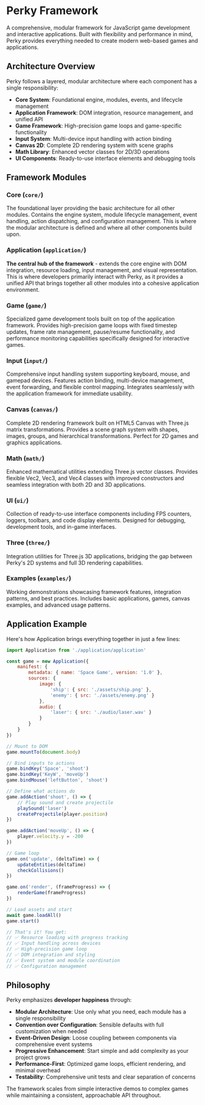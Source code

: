# Perky Framework

A comprehensive, modular framework for JavaScript game development and interactive applications. Built with flexibility and performance in mind, Perky provides everything needed to create modern web-based games and applications.

## Architecture Overview

Perky follows a layered, modular architecture where each component has a single responsibility:
- **Core System**: Foundational engine, modules, events, and lifecycle management
- **Application Framework**: DOM integration, resource management, and unified API
- **Game Framework**: High-precision game loops and game-specific functionality
- **Input System**: Multi-device input handling with action binding
- **Canvas 2D**: Complete 2D rendering system with scene graphs
- **Math Library**: Enhanced vector classes for 2D/3D operations
- **UI Components**: Ready-to-use interface elements and debugging tools

## Framework Modules

### Core (`core/`)

The foundational layer providing the basic architecture for all other modules. Contains the engine system, module lifecycle management, event handling, action dispatching, and configuration management. This is where the modular architecture is defined and where all other components build upon.

### Application (`application/`)

**The central hub of the framework** - extends the core engine with DOM integration, resource loading, input management, and visual representation. This is where developers primarily interact with Perky, as it provides a unified API that brings together all other modules into a cohesive application environment.

### Game (`game/`)

Specialized game development tools built on top of the application framework. Provides high-precision game loops with fixed timestep updates, frame rate management, pause/resume functionality, and performance monitoring capabilities specifically designed for interactive games.

### Input (`input/`)

Comprehensive input handling system supporting keyboard, mouse, and gamepad devices. Features action binding, multi-device management, event forwarding, and flexible control mapping. Integrates seamlessly with the application framework for immediate usability.

### Canvas (`canvas/`)

Complete 2D rendering framework built on HTML5 Canvas with Three.js matrix transformations. Provides a scene graph system with shapes, images, groups, and hierarchical transformations. Perfect for 2D games and graphics applications.

### Math (`math/`)

Enhanced mathematical utilities extending Three.js vector classes. Provides flexible Vec2, Vec3, and Vec4 classes with improved constructors and seamless integration with both 2D and 3D applications.

### UI (`ui/`)

Collection of ready-to-use interface components including FPS counters, loggers, toolbars, and code display elements. Designed for debugging, development tools, and in-game interfaces.

### Three (`three/`)

Integration utilities for Three.js 3D applications, bridging the gap between Perky's 2D systems and full 3D rendering capabilities.

### Examples (`examples/`)

Working demonstrations showcasing framework features, integration patterns, and best practices. Includes basic applications, games, canvas examples, and advanced usage patterns.

## Application Example

Here's how Application brings everything together in just a few lines:

```javascript
import Application from './application/application'

const game = new Application({
    manifest: {
        metadata: { name: 'Space Game', version: '1.0' },
        sources: {
            image: {
                'ship': { src: './assets/ship.png' },
                'enemy': { src: './assets/enemy.png' }
            },
            audio: {
                'laser': { src: './audio/laser.wav' }
            }
        }
    }
})

// Mount to DOM
game.mountTo(document.body)

// Bind inputs to actions
game.bindKey('Space', 'shoot')
game.bindKey('KeyW', 'moveUp')
game.bindMouse('leftButton', 'shoot')

// Define what actions do
game.addAction('shoot', () => {
    // Play sound and create projectile
    playSound('laser')
    createProjectile(player.position)
})

game.addAction('moveUp', () => {
    player.velocity.y = -200
})

// Game loop
game.on('update', (deltaTime) => {
    updateEntities(deltaTime)
    checkCollisions()
})

game.on('render', (frameProgress) => {
    renderGame(frameProgress)
})

// Load assets and start
await game.loadAll()
game.start()

// That's it! You get:
// ✅ Resource loading with progress tracking
// ✅ Input handling across devices  
// ✅ High-precision game loop
// ✅ DOM integration and styling
// ✅ Event system and module coordination
// ✅ Configuration management
```

## Philosophy

Perky emphasizes **developer happiness** through:

- **Modular Architecture**: Use only what you need, each module has a single responsibility
- **Convention over Configuration**: Sensible defaults with full customization when needed  
- **Event-Driven Design**: Loose coupling between components via comprehensive event systems
- **Progressive Enhancement**: Start simple and add complexity as your project grows
- **Performance-First**: Optimized game loops, efficient rendering, and minimal overhead
- **Testability**: Comprehensive unit tests and clear separation of concerns

The framework scales from simple interactive demos to complex games while maintaining a consistent, approachable API throughout.


